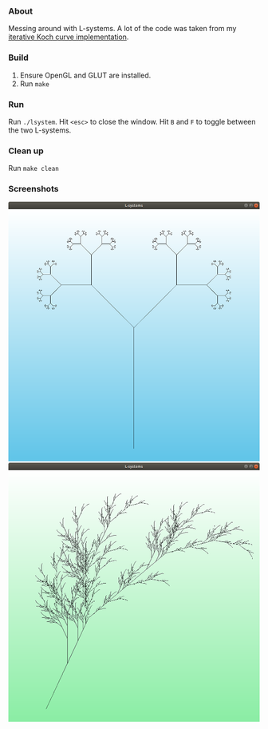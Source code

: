 ### About

Messing around with L-systems. A lot of the code was taken from my [iterative Koch curve implementation](https://github.com/ajnirp/koch).

### Build

1. Ensure OpenGL and GLUT are installed.
2. Run `make`

### Run

Run `./lsystem`. Hit `<esc>` to close the window. Hit `B` and `F` to toggle between the two L-systems.

### Clean up

Run `make clean`

### Screenshots

![Fractal tree output](screenshots/fractal_tree.png)
![Barnsley fern output](screenshots/barnsley_fern.png)
